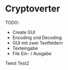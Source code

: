 # Cryptoverter

TODO:
- Create GUI
- Encoding und Decoding
- GUI mit zwei Textfeldern
- Texteingabe
- File Ein- / Ausgabe


Teest
Test2
